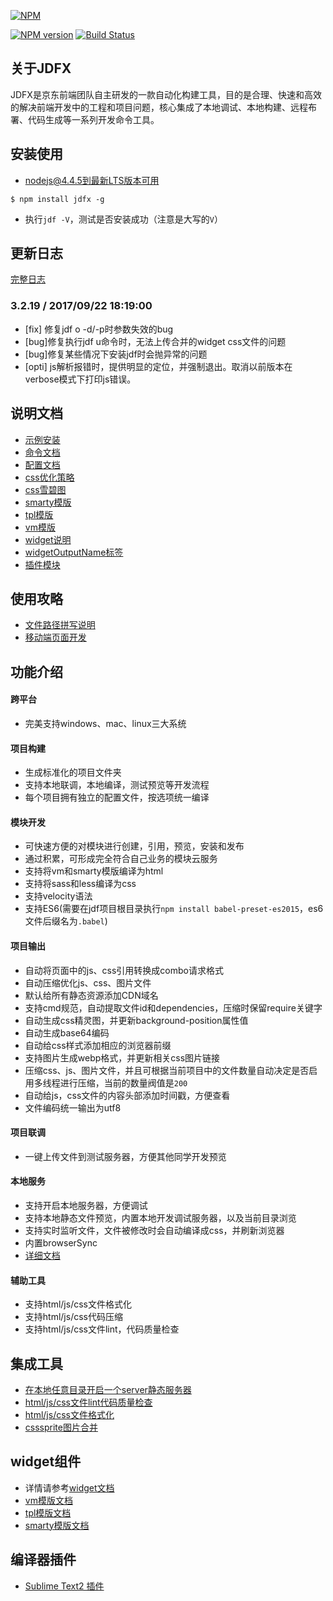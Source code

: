 [![NPM](https://nodei.co/npm/jdfx.png?downloads=true)](https://nodei.co/npm/jdfx/)

[![NPM version](https://badge.fury.io/js/jdfx.png)](http://badge.fury.io/js/jdfx)  [![Build Status](https://travis-ci.org/jdf2e/jdf.svg?branch=master)](https://travis-ci.org/jdf2e/jdf)

## 关于JDFX

JDFX是京东前端团队自主研发的一款自动化构建工具，目的是合理、快速和高效的解决前端开发中的工程和项目问题，核心集成了本地调试、本地构建、远程布署、代码生成等一系列开发命令工具。

## 安装使用

* [nodejs@4.4.5到最新LTS版本可用](http://nodejs.org/)
```
$ npm install jdfx -g
```
* 执行`jdf -V`，测试是否安装成功（注意是大写的`V`）

## 更新日志

[完整日志](https://github.com/jdf2e/jdf/blob/master/CHANGELOG.md)

### 3.2.19 / 2017/09/22 18:19:00
* [fix] 修复jdf o -d/-p时参数失效的bug
* [bug]修复执行jdf u命令时，无法上传合并的widget css文件的问题
* [bug]修复某些情况下安装jdf时会抛异常的问题
* [opti] js解析报错时，提供明显的定位，并强制退出。取消以前版本在verbose模式下打印js错误。

## 说明文档
* [示例安装](https://github.com/jdf2e/jdf/blob/master/doc/a_tool_develop.md)
* [命令文档](https://github.com/jdf2e/jdf/blob/master/doc/a_tool_command.md)
* [配置文档](https://github.com/jdf2e/jdf/blob/master/doc/a_tool_config.md)
* [css优化策略](https://github.com/jdf2e/jdf/blob/master/doc/core_css_optimize.md)
* [css雪碧图](https://github.com/jdf2e/jdf/blob/master/doc/a_tool_csssprite.md)
* [smarty模版](https://github.com/jdf2e/jdf/blob/master/doc/core_smarty.md)
* [tpl模版](https://github.com/jdf2e/jdf/blob/master/doc/core_tpl.md)
* [vm模版](https://github.com/jdf2e/jdf/blob/master/doc/core_vm.md)
* [widget说明](https://github.com/jdf2e/jdf/blob/master/doc/core_widget.md)
* [widgetOutputName标签](https://github.com/jdf2e/jdf/blob/master/doc/core_widgetoutputname.md)
* [插件模块](https://github.com/jdf2e/jdf/blob/master/doc/core_plugin.md)

## 使用攻略
* [文件路径拼写说明](https://github.com/jdf2e/jdf/issues/6)
* [移动端页面开发](https://github.com/jdf2e/jdf/issues/7)

## 功能介绍

#### 跨平台
* 完美支持windows、mac、linux三大系统

#### 项目构建
* 生成标准化的项目文件夹
* 支持本地联调，本地编译，测试预览等开发流程
* 每个项目拥有独立的配置文件，按选项统一编译

#### 模块开发
* 可快速方便的对模块进行创建，引用，预览，安装和发布
* 通过积累，可形成完全符合自己业务的模块云服务
* 支持将vm和smarty模版编译为html
* 支持将sass和less编译为css
* 支持velocity语法
* 支持ES6(需要在jdf项目根目录执行`npm install babel-preset-es2015`，es6文件后缀名为`.babel`)

#### 项目输出
* 自动将页面中的js、css引用转换成combo请求格式
* 自动压缩优化js、css、图片文件
* 默认给所有静态资源添加CDN域名
* 支持cmd规范，自动提取文件id和dependencies，压缩时保留require关键字
* 自动生成css精灵图，并更新background-position属性值
* 自动生成base64编码
* 自动给css样式添加相应的浏览器前缀
* 支持图片生成webp格式，并更新相关css图片链接
* 压缩css、js、图片文件，并且可根据当前项目中的文件数量自动决定是否启用多线程进行压缩，当前的数量阀值是`200`
* 自动给js，css文件的内容头部添加时间戳，方便查看
* 文件编码统一输出为utf8

#### 项目联调
* 一键上传文件到测试服务器，方便其他同学开发预览

#### 本地服务
* 支持开启本地服务器，方便调试
* 支持本地静态文件预览，内置本地开发调试服务器，以及当前目录浏览
* 支持实时监听文件，文件被修改时会自动编译成css，并刷新浏览器
* 内置browserSync
* [详细文档](https://github.com/jdf2e/jdf/blob/master/doc/a_tool_build.md)

#### 辅助工具
* 支持html/js/css文件格式化
* 支持html/js/css代码压缩
* 支持html/js/css文件lint，代码质量检查

## 集成工具

* [在本地任意目录开启一个server静态服务器](https://github.com/jdf2e/jdf/blob/master/doc/a_tool_server.md)
* [html/js/css文件lint代码质量检查](https://github.com/jdf2e/jdf/blob/master/doc/a_tool_lint.md)
* [html/js/css文件格式化](https://github.com/jdf2e/jdf/blob/master/doc/a_tool_format.md)
* [csssprite图片合并](https://github.com/jdf2e/jdf/blob/master/doc/a_tool_csssprite.md)

## widget组件

* 详情请参考[widget文档](https://github.com/jdf2e/jdf/blob/master/doc/core_widget.md)
* [vm模版文档](https://github.com/jdf2e/jdf/blob/master/doc/core_vm.md)
* [tpl模版文档](https://github.com/jdf2e/jdf/blob/master/doc/core_tpl.md)
* [smarty模版文档](https://github.com/jdf2e/jdf/blob/master/doc/core_smarty.md)

## 编译器插件
* [Sublime Text2 插件](https://sublime.wbond.net/packages/Jdf%20-%20Tool)

